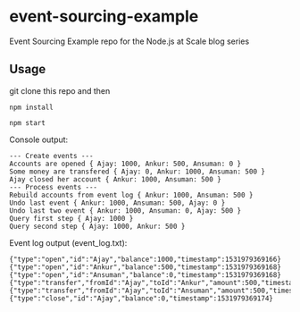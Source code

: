 # event-sourcing-example

Event Sourcing Example repo for the Node.js at Scale blog series

## Usage

git clone this repo and then

```
npm install
```


```
npm start
```

Console output:

```
--- Create events ---
Accounts are opened { Ajay: 1000, Ankur: 500, Ansuman: 0 }
Some money are transfered { Ajay: 0, Ankur: 1000, Ansuman: 500 }
Ajay closed her account { Ankur: 1000, Ansuman: 500 }
--- Process events ---
Rebuild accounts from event log { Ankur: 1000, Ansuman: 500 }
Undo last event { Ankur: 1000, Ansuman: 500, Ajay: 0 }
Undo last two event { Ankur: 1000, Ansuman: 0, Ajay: 500 }
Query first step { Ajay: 1000 }
Query second step { Ajay: 1000, Ankur: 500 }
```

Event log output (event_log.txt):

```
{"type":"open","id":"Ajay","balance":1000,"timestamp":1531979369166}
{"type":"open","id":"Ankur","balance":500,"timestamp":1531979369168}
{"type":"open","id":"Ansuman","balance":0,"timestamp":1531979369168}
{"type":"transfer","fromId":"Ajay","toId":"Ankur","amount":500,"timestamp":1531979369171}
{"type":"transfer","fromId":"Ajay","toId":"Ansuman","amount":500,"timestamp":1531979369171}
{"type":"close","id":"Ajay","balance":0,"timestamp":1531979369174}

```
